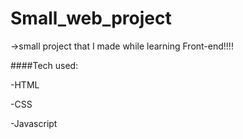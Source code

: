 # Small_web_project

->small project that I made while learning Front-end!!!!


####Tech used:

  -HTML

  -CSS

  -Javascript
